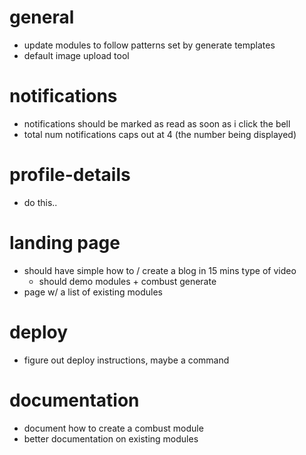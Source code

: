 # general

* update modules to follow patterns set by generate templates
* default image upload tool

# notifications

* notifications should be marked as read as soon as i click the bell
* total num notifications caps out at 4 (the number being displayed)

# profile-details

* do this..

# landing page

* should have simple how to / create a blog in 15 mins type of video
  * should demo modules + combust generate
* page w/ a list of existing modules

# deploy

* figure out deploy instructions, maybe a command

# documentation

* document how to create a combust module
* better documentation on existing modules
